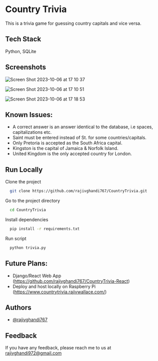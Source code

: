 # **Country Trivia**

This is a trivia game for guessing country capitals and vice versa.

## Tech Stack

Python, SQLite

## Screenshots

![Screen Shot 2023-10-06 at 17 10 37](https://github.com/rajivghandi767/CountryTrivia/assets/74517632/8dad0937-6f40-40a9-b301-b6effa70aca5)

![Screen Shot 2023-10-06 at 17 10 51](https://github.com/rajivghandi767/CountryTrivia/assets/74517632/3efcf555-0255-4d6c-9104-554902cf0f2e)

![Screen Shot 2023-10-06 at 17 18 53](https://github.com/rajivghandi767/CountryTrivia/assets/74517632/fd747744-4121-4f00-9e2c-1143d7be458e)

## Known Issues:

- A correct answer is an answer identical to the database, i.e spaces, capitalizations etc.
- Saint must be entered instead of St. for some countries/capitals.
- Only Pretoria is accepted as the South Africa capital.
- Kingston is the capital of Jamaica & Norfolk Island.
- United Kingdom is the only accepted country for London.

## Run Locally

Clone the project

```bash
  git clone https://github.com/rajivghandi767/CountryTrivia.git
```

Go to the project directory

```bash
  cd CountryTrivia
```

Install dependencies

```bash
  pip install -r requirements.txt
```

Run script

```bash
  python trivia.py
```

## Future Plans:

- Django/React Web App (https://github.com/rajivghandi767/CountryTrivia-React)
- Deploy and host locally on Raspberry Pi (https://www.countrytrivia.rajivwallace.com/)

## Authors

- [@rajivghandi767](https://github.com/rajivghandi767)

## Feedback

If you have any feedback, please reach me to us at rajivghandi972@gmail.com
